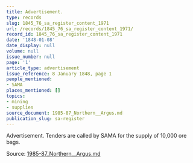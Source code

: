 ```yaml
---
title: Advertisement.
type: records
slug: 1845_76_sa_register_content_1971
url: /records/1845_76_sa_register_content_1971/
record_id: 1845_76_sa_register_content_1971
date: '1848-01-08'
date_display: null
volume: null
issue_number: null
page: '1'
article_type: advertisement
issue_reference: 8 January 1848, page 1
people_mentioned:
- SAMA
places_mentioned: []
topics:
- mining
- supplies
source_document: 1985-87_Northern__Argus.md
publication_slug: sa-register
---
```


Advertisement.  Tenders are called by SAMA for the supply of 10,000 ore bags.

Source: [1985-87_Northern__Argus.md](/downloads/markdown/1985-87_Northern__Argus.md)
